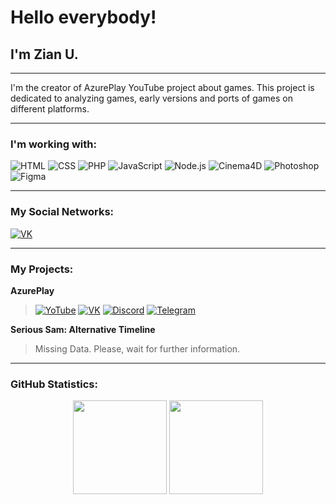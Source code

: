 # Hello everybody!
## I'm Zian U.
***
I'm the creator of AzurePlay YouTube project about games. This project is dedicated to analyzing games, early versions and ports of games on different platforms.
***
### I'm working with:
![HTML](https://img.shields.io/badge/-HTML-090909?style=for-the-badge&logo=html5&logoColor=E34F26)
![CSS](https://img.shields.io/badge/-CSS-090909?style=for-the-badge&logo=css3&logoColor=1572B6)
![PHP](https://img.shields.io/badge/-PHP-090909?style=for-the-badge&logo=php&logoColor=777BB4)
![JavaScript](https://img.shields.io/badge/-JavaScript-090909?style=for-the-badge&logo=javascript&logoColor=F7DF1E)
![Node.js](https://img.shields.io/badge/-Node.js-090909?style=for-the-badge&logo=node.js&logoColor=339933)
![Cinema4D](https://img.shields.io/badge/-Cinema4D-090909?style=for-the-badge&logo=cinema-4d&logoColor=011A6A)
![Photoshop](https://img.shields.io/badge/-Photoshop-090909?style=for-the-badge&logo=adobephotoshop&logoColor=31A8FF)
![Figma](https://img.shields.io/badge/-Figma-090909?style=for-the-badge&logo=Figma&logoColor=F24E1E)
***
### My Social Networks:
[![VK](https://img.shields.io/badge/-VK-090909?style=for-the-badge&logo=vk&logoColor=0077FF)](https://vk.com/altkach)
***
### My Projects:
**AzurePlay**
> [![YoTube](https://img.shields.io/badge/-YouTube%20Channel-090909?style=for-the-badge&logo=youtube&logoColor=FF0000)](https://www.youtube.com/@zianuazureplay)
> [![VK](https://img.shields.io/badge/-VK%20Group-090909?style=for-the-badge&logo=vk&logoColor=0077FF)](https://vk.com/azureplay)
> [![Discord](https://img.shields.io/badge/-Discord%20Server-090909?style=for-the-badge&logo=discord&logoColor=5865F2)](https://discord.gg/YGryhcRWqM)
> [![Telegram](https://img.shields.io/badge/-Telegram%20Channel-090909?style=for-the-badge&logo=telegram&logoColor=26A5E4)](https://t.me/zianubaraholka)

**Serious Sam: Alternative Timeline**
> Missing Data. Please, wait for further information.
***
### GitHub Statistics:
<p align='center'>
   <a href="https://github-readme-stats.vercel.app/api?username=azurelinker&show_icons=true&theme=algolia&count_private=true&hide_border=true"><img
           height=150
           src="https://github-readme-stats.vercel.app/api?username=azurelinker&show_icons=true&theme=algolia&count_private=true&hide_border=true"/></a>
   <a href="https://github-readme-stats.vercel.app/api/top-langs/?username=azurelinker&layout=compact&theme=algolia&hide_border=true"><img height=150
                                                                  src="https://github-readme-stats.vercel.app/api/top-langs/?username=azurelinker&layout=compact&theme=algolia&hide_border=true"/></a>
</p>
